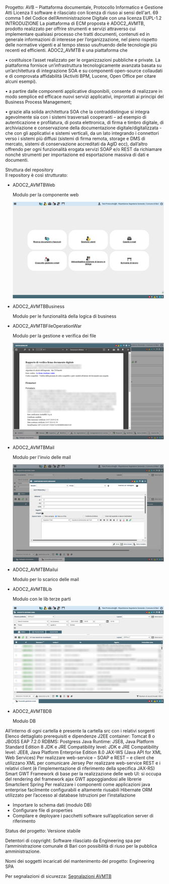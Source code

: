 ﻿Progetto:
AVB – Piattaforma documentale, Protocollo Informatico e Gestione Atti
Licenza
Il software è rilasciato con licenza di riuso ai sensi dell'art. 69 comma 1 del Codice dell’Amministrazione Digitale con una licenza EUPL-1.2
INTRODUZIONE
La piattaforma di ECM proposta è ADOC2_AVMTB, prodotto realizzato per offrire strumenti e servizi attraverso cui implementare qualsiasi processo che tratti documenti,
contenuti ed in generale informazioni di interesse per l’organizzazione, nel pieno rispetto delle normative vigenti e al tempo stesso usufruendo delle tecnologie più recenti ed efficienti.
ADOC2_AVMTB è una piattaforma che 

•	costituisce l’asset realizzato per le organizzazioni pubbliche e private. La piattaforma fornisce un’infrastruttura tecnologicamente avanzata basata su un’architettura di integrazione SOA e su componenti open-source collaudati e di comprovata affidabilità (Activiti BPM, Lucene, Open Office per citare alcuni esempi).


•	a partire dalle componenti applicative disponibili, consente di realizzare in modo semplice ed efficace nuovi servizi applicativi, improntati ai principi del Business Process Management;


•	grazie alla solida architettura SOA che la contraddistingue si integra agevolmente sia con i sistemi trasversali cooperanti – ad esempio di autenticazione e profilatura, di posta elettronica, di firma e timbro digitale, di archiviazione e conservazione della documentazione digitale/digitalizzata - che con gli applicativi e sistemi verticali, da un lato integrando i connettori verso i sistemi più diffusi (sistemi di firma remota, storage e DMS di mercato, sistemi di conservazione accreditati da AgID ecc), dall’altro offrendo per ogni funzionalità erogata servizi SOAP e/o REST da richiamare nonché strumenti per importazione ed esportazione massiva di dati e documenti.


Struttura del repository  
Il repository è così strutturato:

- ADOC2_AVMTBWeb
   
   Modulo per la componente web
   
   ![alt text](https://github.com/comunedibari/ADOC2_AVMTB/blob/master/readme-img/web.png)
- ADOC2_AVMTBBusiness
   
   Modulo per le funzionalità della logica di business
- ADOC2_AVMTBFileOperationWar
   
   Modulo per la gestione e verifica dei file
   
   ![alt text](https://github.com/comunedibari/ADOC2_AVMTB/blob/master/readme-img/fileop.png)
- ADOC2_AVMTBMail
   
   Modulo per l'invio delle mail
   
   ![alt text](https://github.com/comunedibari/ADOC2_AVMTB/blob/master/readme-img/mail2.png)
- ADOC2_AVMTBMailui
   
   Modulo per lo scarico delle mail
- ADOC2_AVMTBLib
   
   Modulo con le lib terze parti
   
   ![alt text](https://github.com/comunedibari/ADOC2_AVMTB/blob/master/readme-img/mail.png)
- ADOC2_AVMTBDB
   
   Modulo DB

All’interno di ogni cartella è presente la cartella src con i relativi sorgenti
Elenco dettagliato prerequisiti e dipendenze
J2EE container:	Tomcat 8  o JBOSS EAP 7.2.0
RDBMS:	Postgress
Java Runtime:	JSE8, Java Platform Standard Edition 8
JDK e JRE Compatibility level:	JDK e JRE Compatibility level: JEE8, Java Platform Enterprise Edition 8.0
JAX-WS (Java API for XML Web Services)	Per realizzare web-service – SOAP e REST – e client che utilizzano XML per comunicare
Jersey	Per realizzare web-service REST e i relativi client (è l’implementazione di riferimento della specifica JAX-RS)
Smart GWT	Framework di base per la realizzazione delle web UI: si occupa del rendering del framework ajax GWT appoggiandosi alle librerie Smartclient
Spring	Per realizzare i componenti come applicazioni java enterprise facilmente configurabili e altamente riusabili
Hibernate	ORM utilizzato per l’accesso al database
Istruzioni per l’installazione
- Importare lo schema dati (modulo DB)
- Configurare file di properties
- Compilare e deployare i pacchetti software sull’application server di riferimento

Status del progetto:
Versione stabile

Detentori di copyright: 
Software rilasciato da Engineering spa per l’amministrazione comunale di Bari con possibilità di riuso per la pubblica amministrazione.

Nomi dei soggetti incaricati del mantenimento del progetto:
Engineering SPA

Per segnalazioni di sicurezza:
[Segnalazioni AVMTB](mailto:avb.protocollo@eslabs.eng.it?subject=[ADOC2]%20Sengalazione%20di%20Sicurezza)



